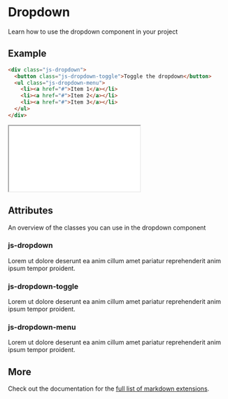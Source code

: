 # Dropdown

Learn how to use the dropdown component in your project

## Example

```html
<div class="js-dropdown">
  <button class="js-dropdown-toggle">Toggle the dropdown</button>
  <ul class="js-dropdown-menu">
    <li><a href="#">Item 1</a></li>
    <li><a href="#">Item 2</a></li>
    <li><a href="#">Item 3</a></li>
  </ul>
</div>
```

<iframe src="../examples/dropdown.html"></iframe>

## Attributes

An overview of the classes you can use in the dropdown component

### js-dropdown

Lorem ut dolore deserunt ea anim cillum amet pariatur reprehenderit anim ipsum tempor proident.

### js-dropdown-toggle

Lorem ut dolore deserunt ea anim cillum amet pariatur reprehenderit anim ipsum tempor proident.

### js-dropdown-menu

Lorem ut dolore deserunt ea anim cillum amet pariatur reprehenderit anim ipsum tempor proident.

## More

Check out the documentation for the [full list of markdown extensions](https://vitepress.dev/guide/markdown).
